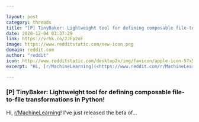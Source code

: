 ```yaml
---

layout: post
category: threads
title: "[P] TinyBaker: Lightweight tool for defining composable file-to-file transformations in Python!"
date: 2020-12-04 03:37:29
link: https://vrhk.co/2JFp2oF
image: https://www.redditstatic.com/new-icon.png
domain: reddit.com
author: "reddit"
icon: http://www.redditstatic.com/desktop2x/img/favicon/apple-icon-57x57.png
excerpt: "Hi, [r/MachineLearning](<https://www.reddit.com/r/MachineLearning/>)! I've just released the beta of..."

---
```


### [P] TinyBaker: Lightweight tool for defining composable file-to-file transformations in Python!

Hi, [r/MachineLearning](<https://www.reddit.com/r/MachineLearning/>)! I've just released the beta of...